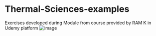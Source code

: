 # Thermal-Sciences-examples
Exercises developed during Module from course provided by RAM K in Udemy platform
![image](https://github.com/LucasKliemczak/Thermal-Sciences-examples/assets/47717733/c6cd136b-4f1b-4b87-bbf1-c6d0beb73b18)
